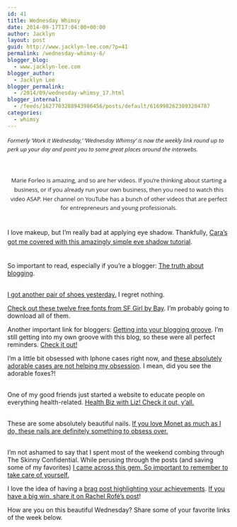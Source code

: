 ```yaml
---
id: 41
title: Wednesday Whimsy
date: 2014-09-17T17:04:00+00:00
author: Jacklyn
layout: post
guid: http://www.jacklyn-lee.com/?p=41
permalink: /wednesday-whimsy-6/
blogger_blog:
  - www.jacklyn-lee.com
blogger_author:
  - Jacklyn Lee
blogger_permalink:
  - /2014/09/wednesday-whimsy_17.html
blogger_internal:
  - /feeds/1627703288943986456/posts/default/6169982623093204787
categories:
  - whimsy
---
```

<input class="jpibfi" type="hidden" />

<i style="background-color: white; font-family: 'Open Sans', sans-serif; font-size: 13px; line-height: 20.7999992370605px;">Formerly &#8216;Work it Wednesday,&#8217; &#8216;Wednesday Whimsy&#8217; is now the weekly link round up to perk up your day and point you to some great places around the interwebs.</i>
  
<i style="background-color: white; font-family: 'Open Sans', sans-serif; font-size: 13px; line-height: 20.7999992370605px;"><br /> </i>

<center>
</center>

<div style="text-align: center;">
  <span style="font-family: 'Open Sans', sans-serif; font-size: 13px; line-height: 20.7999992370605px;">Marie Forleo is amazing, and so are her videos. If you&#8217;re thinking about starting a business, or if you already run your own business, then you need to watch this video ASAP. Her channel on YouTube has a bunch of other videos that are perfect for entrepreneurs and young professionals.</span>
</div>

<i style="background-color: white; font-family: 'Open Sans', sans-serif; font-size: 13px; line-height: 20.7999992370605px;"><br /> </i><span style="font-family: inherit;"><span style="background-color: white;"><span style="line-height: 20.7999992370605px;">I love makeup, but I&#8217;m really bad at applying eye shadow. Thankfully, <a href="http://www.maskcara.com/2014/09/08/eyeshadow-school-the-deep-crease/" target="_blank">Cara&#8217;s got me covered with this amazingly simple eye shadow tutorial</a>.</span></span></span>
  
<span style="font-family: inherit;"><span style="background-color: white;"><span style="line-height: 20.7999992370605px;"><br /> </span></span>So important to read, especially if you&#8217;re a blogger: <a href="http://queenofjetlags.com/2014/09/10/the-truth-about-blogging/?utm_source=rss&utm_medium=rss&utm_campaign=the-truth-about-blogging" target="_blank">The truth about blogging</a>.</span>
  
<span style="font-family: inherit;"><br /> </span><span style="font-family: inherit;"><a href="http://instagram.com/p/tB0wdFSEwP/" target="_blank">I got another pair of shoes yesterday.</a> I regret nothing.</span>

<a href="http://www.sfgirlbybay.com/2014/09/10/twelve-free-fonts/" target="_blank">Check out these twelve free fonts from SF Girl by Bay</a>. I&#8217;m probably going to download all of them.

<span style="font-family: inherit;">Another important link for bloggers: <a href="http://www.fromroses.co.uk/2014/09/getting-into-your-blogging-groove.html" target="_blank" class="broken_link">Getting into your blogging groove</a>. I&#8217;m still getting into my own groove with this blog, so these were all perfect reminders. <a href="http://www.fromroses.co.uk/2014/09/getting-into-your-blogging-groove.html" target="_blank" class="broken_link">Check it out!</a><a href="http://queenofjetlags.com/2014/09/10/the-truth-about-blogging/?utm_source=rss&utm_medium=rss&utm_campaign=the-truth-about-blogging" target="_blank"><br /> </a></span>

I&#8217;m a little bit obsessed with Iphone cases right now, and <a href="http://www.thewonderforest.com/2014/09/tech-tuesday-my-new-mobile-case-line.html?utm_source=feedburner&utm_medium=feed&utm_campaign=Feed%3A+WonderForest+%28Wonder+Forest%29" target="_blank">these absolutely adorable cases are not helping my obsession</a>. I mean, did you see the adorable foxes?!
  
<span style="font-family: inherit;"><br /> One of my good friends just started a website to educate people on everything health-related. <a href="http://healthbizwithliz.tumblr.com/" target="_blank">Health Biz with Liz! Check it out, y&#8217;all.</a></span>
  
<span style="font-family: inherit;"><br /> These are some absolutely beautiful nails. <a href="http://www.makeupwithdrawal.com/2014/09/notd-monets-lilies.html" target="_blank">If you love Monet as much as I do, these nails are definitely something to obsess over.</a></span>
  
<span style="font-family: inherit;"><br /> I&#8217;m not ashamed to say that I spent most of the weekend combing through The Skinny Confidential. While perusing through the posts (and saving some of my favorites) <a href="http://www.theskinnyconfidential.com/2014/02/19/larry-lazy-worked/" target="_blank">I came across this gem. So important to remember to take care of yourself.</a></span>

<span style="font-family: inherit;">I love the idea of having a <a href="http://rachelrofe.com/august-2014-brags" target="_blank">brag post highlighting your </a></span><a href="http://rachelrofe.com/august-2014-brags" target="_blank">achievements</a><span style="font-family: inherit;">. <a href="http://rachelrofe.com/august-2014-brags" target="_blank">If you have a big win, share it on Rachel Rofé&#8217;s post</a>!</span>

How are you on this beautiful Wednesday? Share some of your favorite links of the week below.